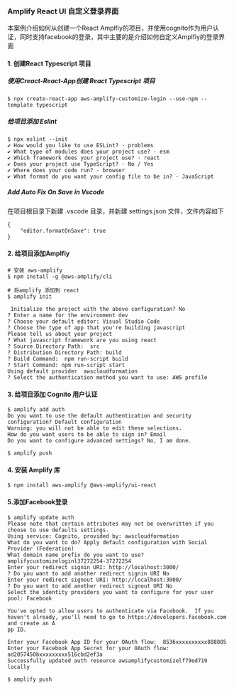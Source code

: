 ### Amplify React UI 自定义登录界面

本案例介绍如何从创建一个React Amplfiy的项目，并使用cognito作为用户认证，同时支持facebook的登录，其中主要的是介绍如何自定义Amplfiy的登录界面

#### 1. 创建React Typescript 项目

##### 使用Creact-React-App创建 React Typescript 项目

~~~
$ npx create-react-app aws-amplify-customize-login --use-npm --template typescript
~~~

##### 给项目添加 Eslint

~~~
$ npx eslint --init
✔ How would you like to use ESLint? · problems
✔ What type of modules does your project use? · esm
✔ Which framework does your project use? · react
✔ Does your project use TypeScript? · No / Yes
✔ Where does your code run? · browser
✔ What format do you want your config file to be in? · JavaScript
~~~

##### Add Auto Fix On Save in Vscode

在项目根目录下新建 .vscode 目录，并新建 settings.json 文件，文件内容如下

~~~
{
    "editor.formatOnSave": true
}
~~~

#### 2. 给项目添加Amplfiy

~~~
# 安装 aws-amplify 
$ npm install -g @aws-amplify/cli

# 将amplify 添加到 react
$ amplify init

 Initialize the project with the above configuration? No
? Enter a name for the environment dev
? Choose your default editor: Visual Studio Code
? Choose the type of app that you're building javascript
Please tell us about your project
? What javascript framework are you using react
? Source Directory Path:  src
? Distribution Directory Path: build
? Build Command:  npm run-script build
? Start Command: npm run-script start
Using default provider  awscloudformation
? Select the authentication method you want to use: AWS profile

~~~

#### 3. 给项目添加 Cognito 用户认证

~~~
$ amplify add auth
Do you want to use the default authentication and security configuration? Default configuration
Warning: you will not be able to edit these selections. 
How do you want users to be able to sign in? Email
Do you want to configure advanced settings? No, I am done.

$ amplify push
~~~



#### 4. 安装 Amplify 库	

~~~
$ npm install aws-amplify @aws-amplify/ui-react

~~~

#### 5.添加Facebook登录

~~~
$ amplify update auth 
Please note that certain attributes may not be overwritten if you choose to use defaults settings.
Using service: Cognito, provided by: awscloudformation
What do you want to do? Apply default configuration with Social Provider (Federation)
What domain name prefix do you want to use? amplifycustomizeloginl37272254-37272254
Enter your redirect signin URI: http://localhost:3000/
? Do you want to add another redirect signin URI No
Enter your redirect signout URI: http://localhost:3000/
? Do you want to add another redirect signout URI No
Select the identity providers you want to configure for your user pool: Facebook

You've opted to allow users to authenticate via Facebook.  If you haven't already, you'll need to go to https://developers.facebook.com and create an A
pp ID. 

Enter your Facebook App ID for your OAuth flow:  8536xxxxxxxxxx888805
Enter your Facebook App Secret for your OAuth flow:  ad2057450bxxxxxxxxx516cbd2ef3a
Successfully updated auth resource awsamplifycustomizelf79ed719 locally

$ amplify push


~~~


